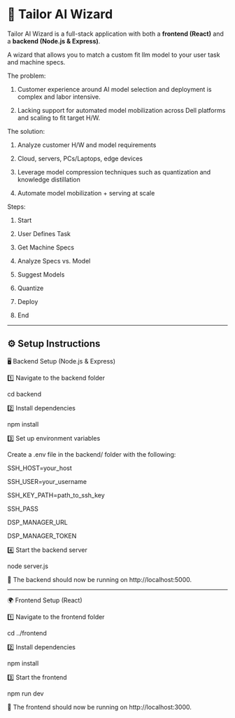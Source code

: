 # 🚀 Tailor AI Wizard

Tailor AI Wizard is a full-stack application with both a **frontend (React)** and a **backend (Node.js & Express)**.

A wizard that allows you to match a custom fit llm model to your user task and machine specs.

The problem:

  1. Customer experience around AI model selection and deployment is complex and labor intensive.​

  2. Lacking support for automated model mobilization across Dell platforms and scaling to fit target H/W.

The solution:

  1. Analyze customer H/W and model requirements​

  2. Cloud, servers, PCs/Laptops, edge devices​

  3. Leverage model compression techniques such as quantization and knowledge distillation​

  4. Automate model mobilization + serving at scale​


Steps:

  1. Start​

  2. User Defines Task​

  3. Get Machine Specs​

  4. Analyze Specs vs. Model​

  5. Suggest Models​

  6. Quantize​

  7. Deploy​

  8. End​

---

## ⚙️ **Setup Instructions**

🖥️ Backend Setup (Node.js & Express)

1️⃣ Navigate to the backend folder

cd backend

2️⃣ Install dependencies

npm install

3️⃣ Set up environment variables

Create a .env file in the backend/ folder with the following:

SSH_HOST=your_host

SSH_USER=your_username

SSH_KEY_PATH=path_to_ssh_key

SSH_PASS

DSP_MANAGER_URL

DSP_MANAGER_TOKEN

4️⃣ Start the backend server

node server.js

🚀 The backend should now be running on http://localhost:5000.


---------------------------


🌍 Frontend Setup (React)

1️⃣ Navigate to the frontend folder

cd ../frontend

2️⃣ Install dependencies

npm install

3️⃣ Start the frontend

npm run dev

🚀 The frontend should now be running on http://localhost:3000.

